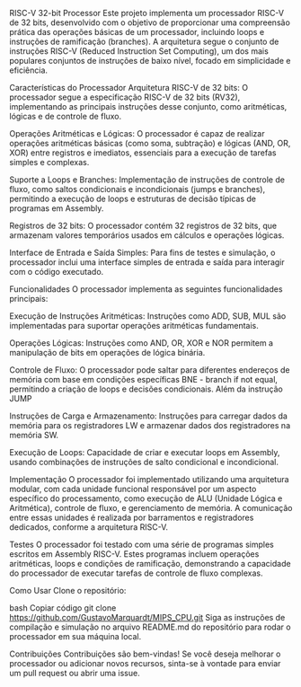 RISC-V 32-bit Processor
Este projeto implementa um processador RISC-V de 32 bits, desenvolvido com o objetivo de proporcionar uma compreensão prática das operações básicas de um processador, incluindo loops e instruções de ramificação (branches). A arquitetura segue o conjunto de instruções RISC-V (Reduced Instruction Set Computing), um dos mais populares conjuntos de instruções de baixo nível, focado em simplicidade e eficiência.

Características do Processador
Arquitetura RISC-V de 32 bits: O processador segue a especificação RISC-V de 32 bits (RV32), implementando as principais instruções desse conjunto, como aritméticas, lógicas e de controle de fluxo.

Operações Aritméticas e Lógicas: O processador é capaz de realizar operações aritméticas básicas (como soma, subtração) e lógicas (AND, OR, XOR) entre registros e imediatos, essenciais para a execução de tarefas simples e complexas.

Suporte a Loops e Branches: Implementação de instruções de controle de fluxo, como saltos condicionais e incondicionais (jumps e branches), permitindo a execução de loops e estruturas de decisão típicas de programas em Assembly.

Registros de 32 bits: O processador contém 32 registros de 32 bits, que armazenam valores temporários usados em cálculos e operações lógicas.

Interface de Entrada e Saída Simples: Para fins de testes e simulação, o processador inclui uma interface simples de entrada e saída para interagir com o código executado.

Funcionalidades
O processador implementa as seguintes funcionalidades principais:

Execução de Instruções Aritméticas: Instruções como ADD, SUB, MUL são implementadas para suportar operações aritméticas fundamentais.

Operações Lógicas: Instruções como AND, OR, XOR e NOR permitem a manipulação de bits em operações de lógica binária.

Controle de Fluxo: O processador pode saltar para diferentes endereços de memória com base em condições específicas BNE - branch if not equal, permitindo a criação de loops e decisões condicionais. Além da instrução JUMP

Instruções de Carga e Armazenamento: Instruções para carregar dados da memória para os registradores LW e armazenar dados dos registradores na memória SW.

Execução de Loops: Capacidade de criar e executar loops em Assembly, usando combinações de instruções de salto condicional e incondicional.

Implementação
O processador foi implementado utilizando uma arquitetura modular, com cada unidade funcional responsável por um aspecto específico do processamento, como execução de ALU (Unidade Lógica e Aritmética), controle de fluxo, e gerenciamento de memória. A comunicação entre essas unidades é realizada por barramentos e registradores dedicados, conforme a arquitetura RISC-V.

Testes
O processador foi testado com uma série de programas simples escritos em Assembly RISC-V. Estes programas incluem operações aritméticas, loops e condições de ramificação, demonstrando a capacidade do processador de executar tarefas de controle de fluxo complexas.

Como Usar
Clone o repositório:

bash
Copiar código
git clone https://github.com/GustavoMarquardt/MIPS_CPU.git
Siga as instruções de compilação e simulação no arquivo README.md do repositório para rodar o processador em sua máquina local.

Contribuições
Contribuições são bem-vindas! Se você deseja melhorar o processador ou adicionar novos recursos, sinta-se à vontade para enviar um pull request ou abrir uma issue.
